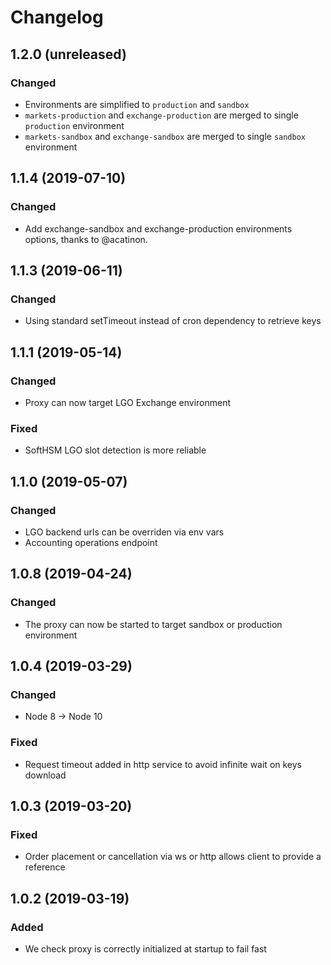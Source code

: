 # Changelog

## 1.2.0 (unreleased)

### Changed

- Environments are simplified to `production` and `sandbox`
- `markets-production` and `exchange-production` are merged to single `production` environment
- `markets-sandbox` and `exchange-sandbox` are merged to single `sandbox` environment

## 1.1.4 (2019-07-10)

### Changed

- Add exchange-sandbox and exchange-production environments options, thanks to @acatinon.

## 1.1.3 (2019-06-11)

### Changed

- Using standard setTimeout instead of cron dependency to retrieve keys

## 1.1.1 (2019-05-14)

### Changed

- Proxy can now target LGO Exchange environment

### Fixed

- SoftHSM LGO slot detection is more reliable

## 1.1.0 (2019-05-07)

### Changed

- LGO backend urls can be overriden via env vars
- Accounting operations endpoint

## 1.0.8 (2019-04-24)

### Changed

- The proxy can now be started to target sandbox or production environment

## 1.0.4 (2019-03-29)

### Changed

- Node 8 -> Node 10

### Fixed

- Request timeout added in http service to avoid infinite wait on keys download

## 1.0.3 (2019-03-20)

### Fixed

- Order placement or cancellation via ws or http allows client to provide a reference

## 1.0.2 (2019-03-19)

### Added

- We check proxy is correctly initialized at startup to fail fast
